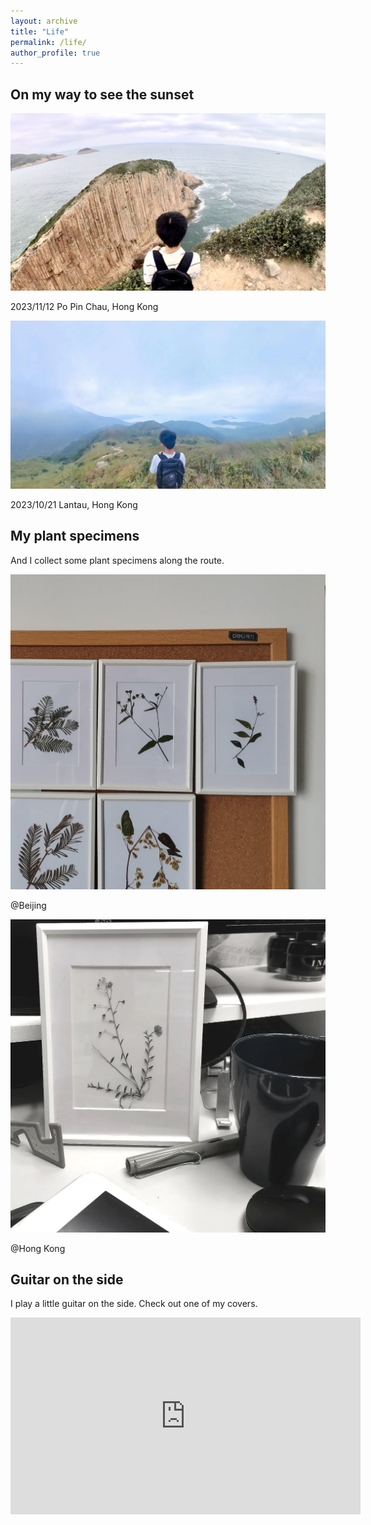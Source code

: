 ```yaml
---
layout: archive
title: "Life"
permalink: /life/
author_profile: true
---
```


On my way to see the sunset
----

![Po Pin Chau](/images/Life/20231112.jpg)

2023/11/12 Po Pin Chau, Hong Kong

![Lantau](/images/Life/20231021.jpg)

2023/10/21 Lantau, Hong Kong

My plant specimens
----

And I collect some plant specimens along the route.

![Beijing](/images/Life/BJ.jpg)

@Beijing

![HK](/images/Life/HK.jpg)

@Hong Kong

Guitar on the side
----

I play a little guitar on the side. Check out one of my covers.

<iframe width="560" height="315" src="https://www.youtube.com/embed/7E9Abah3mgQ?si=7xePQrfVejTxl4_T" title="YouTube video player" frameborder="0" allow="accelerometer; autoplay; clipboard-write; encrypted-media; gyroscope; picture-in-picture; web-share" allowfullscreen></iframe>